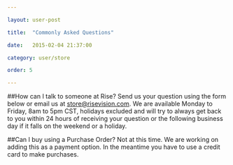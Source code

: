 ```yaml
---

layout: user-post

title:  "Commonly Asked Questions"

date:   2015-02-04 21:37:00

category: user/store

order: 5

---
```


##How can I talk to someone at Rise?
Send us your question using the form below or email us at store@risevision.com. We are available Monday to Friday, 8am to 5pm CST, holidays excluded and will try to always get back to you within 24 hours of receiving your question or the following business day if it falls on the weekend or a holiday.

##Can I buy using a Purchase Order?
Not at this time. We are working on adding this as a payment option. In the meantime you have to use a credit card to make purchases.
